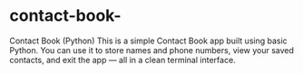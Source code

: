 # contact-book-
Contact Book (Python) This is a simple Contact Book app built using basic Python. You can use it to store names and phone numbers, view your saved contacts, and exit the app — all in a clean terminal interface.
